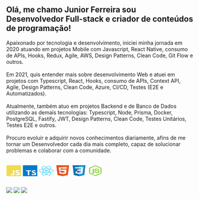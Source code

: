 ## Olá, me chamo Junior Ferreira sou Desenvolvedor Full-stack e criador de conteúdos de programação!

Apaixonado por tecnologia e desenvolvimento, iniciei minha jornada em 2020 atuando em projetos Mobile com Javascript, React Native, consumo de APIs, Hooks, Redux, Agile, AWS, Design Patterns, Clean Code, Git Flow e outros.
<br/>
<br/>
Em 2021, quis entender mais sobre desenvolvimento Web e atuei em projetos com Typescript, React, Hooks, consumo de APIs, Context API, Agile, Design Patterns, Clean Code, Azure, CI/CD, Testes (E2E e Automatizados).
<br/>
<br/>
Atualmente, também atuo em projetos Backend e de Banco de Dados utilizando as demais tecnologias: Typescript, Node, Prisma, Docker, PostgreSQL, Fastify, JWT, Design Patterns, Clean Code, Testes Unitários, Testes E2E e outros.
<br/>
<br/>
Procuro evoluir e adquirir novos conhecimentos diariamente, afins de me tornar um Desenvolvedor cada dia mais completo, capaz de solucionar problemas e colaborar com a comunidade.

<div style="display: inline_block"><br>
  <img align="center" alt="Js" height="30" width="40" src="https://raw.githubusercontent.com/devicons/devicon/master/icons/javascript/javascript-plain.svg">
  <img align="center" alt="Ts" height="30" width="40" src="https://raw.githubusercontent.com/devicons/devicon/master/icons/typescript/typescript-plain.svg">
  <img align="center" alt="React" height="30" width="40" src="https://raw.githubusercontent.com/devicons/devicon/master/icons/react/react-original.svg">
  <img align="center" alt="HTML" height="30" width="40" src="https://raw.githubusercontent.com/devicons/devicon/master/icons/html5/html5-original.svg">
  <img align="center" alt="CSS" height="30" width="40" src="https://raw.githubusercontent.com/devicons/devicon/master/icons/css3/css3-original.svg">
  <img align="center" alt="CSS" height="30" width="40" src="https://raw.githubusercontent.com/devicons/devicon/master/icons/nodejs/nodejs-original.svg">
  </div>
  
  ##
 
<div> 
  <a href="https://www.youtube.com/channel/UCeJD8gJRoNW_2__3E_vizvQ" target="_blank"><img src="https://img.shields.io/badge/YouTube-FF0000?style=for-the-badge&logo=youtube&logoColor=white" target="_blank"></a>
  <a href="https://www.instagram.com/dvlp.jr" target="_blank"><img src="https://img.shields.io/badge/-Instagram-%23E4405F?style=for-the-badge&logo=instagram&logoColor=white" target="_blank"></a> 	
  <a href="https://www.linkedin.com/in/joseilton-junior" target="_blank"><img src="https://img.shields.io/badge/-LinkedIn-%230077B5?style=for-the-badge&logo=linkedin&logoColor=white" target="_blank"></a> 
  
</div>
